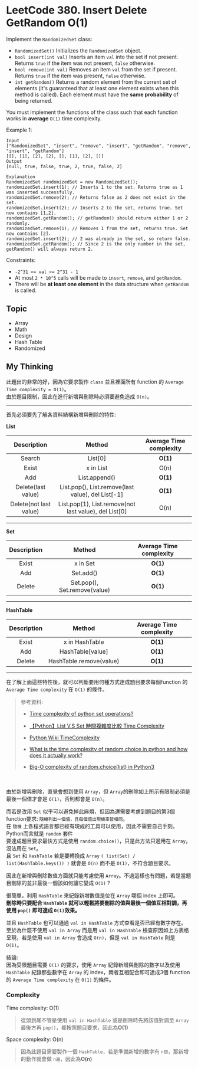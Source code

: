 # LeetCode 380. Insert Delete GetRandom O(1)

Implement the `RandomizedSet` class:

- `RandomizedSet()` Initializes the `RandomizedSet` object.
- `bool insert(int val)` Inserts an item `val` into the set if not present. Returns `true` if the item was not present, `false` otherwise.
- `bool remove(int val)` Removes an item `val` from the set if present. Returns `true` if the item was present, `false` otherwise.
- `int getRandom()` Returns a random element from the current set of elements (it's guaranteed that at least one element exists when this method is called). Each element must have the **same probability** of being returned.

You must implement the functions of the class such that each function works in **average** `O(1)` time complexity.

Example 1:
```
Input
["RandomizedSet", "insert", "remove", "insert", "getRandom", "remove", "insert", "getRandom"]
[[], [1], [2], [2], [], [1], [2], []]
Output
[null, true, false, true, 2, true, false, 2]

Explanation
RandomizedSet randomizedSet = new RandomizedSet();
randomizedSet.insert(1); // Inserts 1 to the set. Returns true as 1 was inserted successfully.
randomizedSet.remove(2); // Returns false as 2 does not exist in the set.
randomizedSet.insert(2); // Inserts 2 to the set, returns true. Set now contains [1,2].
randomizedSet.getRandom(); // getRandom() should return either 1 or 2 randomly.
randomizedSet.remove(1); // Removes 1 from the set, returns true. Set now contains [2].
randomizedSet.insert(2); // 2 was already in the set, so return false.
randomizedSet.getRandom(); // Since 2 is the only number in the set, getRandom() will always return 2.
```

Constraints:

- `-2^31 <= val <= 2^31 - 1`
- At most `2 * 10^5` calls will be made to `insert`, `remove`, and `getRandom`.
- There will be **at least one element** in the data structure when `getRandom` is called.

## Topic
- Array
- Math
- Design
- Hash Table
- Randomized

## My Thinking
此題出的非常的好，因為它要求製作 `class` 並且裡面所有 function 的 `Average Time complexity = O(1)`。<br>由於題目限制，因此在進行新增與刪除時必須要避免造成 `O(n)`。

---
首先必須要先了解各資料結構新增與刪除的特性:

**List**

| Description |    Method    |  Average Time complexity  |
|:-----------:|:------------:|:-------------------------:|
|    Search   |    List[0]   |            **O(1)**           |
|    Exist    |   x in List  |            O(n)           |
|     Add     | List.append()|            **O(1)**           |
|   Delete(last value)   |  List.pop(), List.remove(last value), del List[-1] |            **O(1)**           |
|   Delete(not last value)   |  List.pop(1), List.remove(not last value), del List[0] |            O(n)           |

---

**Set**

| Description |    Method    |  Average Time complexity  |
|:-----------:|:------------:|:-------------------------:|
|    Exist    |   x in Set   |            **O(1)**           |
|     Add     | Set.add()    |            **O(1)**           |
|   Delete   |  Set.pop(), Set.remove(value) |            **O(1)**           |

---

**HashTable**

| Description |    Method    |  Average Time complexity  |
|:-----------:|:------------:|:-------------------------:|
|    Exist    |   x in HashTable   |            **O(1)**           |
|     Add     | HashTable[value]    |            **O(1)**           |
|   Delete   |  HashTable.remove(value) |        **O(1)**           |

---

在了解上面這些特性後，就可以判斷要用何種方式達成題目要求每個function 的 `Average Time complexity` 在 `O(1)` 的條件。

> 參考資料:
>
> - [Time complexity of python set operations?](https://stackoverflow.com/questions/7351459/time-complexity-of-python-set-operations)
> 
> - [【Python】List V.S Set 時間複雜度比較 Time Complexity](https://missterhao.me/2019/02/01/%E3%80%90python%E3%80%91list-v-s-set-%E6%99%82%E9%96%93%E8%A4%87%E9%9B%9C%E5%BA%A6%E6%AF%94%E8%BC%83-time-complexity/)
>
> - [Python Wiki TimeComplexity](https://wiki.python.org/moin/TimeComplexity)
>
> - [What is the time complexity of random.choice in python and how does it actually work?](https://stackoverflow.com/questions/73044555/what-is-the-time-complexity-of-random-choice-in-python-and-how-does-it-actually)
>
> - [Big-O complexity of random.choice(list) in Python3](https://stackoverflow.com/questions/40143157/big-o-complexity-of-random-choicelist-in-python3)

<br><br>由於新增與刪除，直覺會想到使用 `Array`，但 `Array`的刪除如上所示有限制必須是最後一個值才會是 `O(1)`，否則都會是 `O(n)`。

而若是改用 `Set` 似乎可以避免掉此麻煩，但因為還需要考慮到題目的第3個function要求: `隨機列出一個值，且每個值出現機率皆相同`。<br>在 `隨機` 上各程式語言都已經有現成的工具可以使用，因此不需要自己手刻。Python而言就是 `random` 套件<br>要達成題目要求最快方式是使用 `random.choice()`，只是此方法只適用在 `Array`，沒法用在 `Set`。<br>且 `Set` 和 `HashTable` 若是要轉換成 `Array` `( list(Set) / list(HashTable.keys()) )` 就會是 `O(n)` 而不是 `O(1)`，不符合題目要求。

因此在新增與刪除數值方面就只能考慮使用 `Array`。不過這樣也有問題，若是當題目刪除的並非最後一個該如何讓它變成 `O(1)` ?

很簡單，利用 `HashTable` 來紀錄新增數值是位在 `Array` 哪個 index 上即可。<br>**刪除時只要配合 `HashTable` 就可以輕鬆將要刪除的值與最後一個值互相對調，再使用 `pop()` 即可達成 `O(1)`效果。**

並且 `HashTable` 也可以通過 `val in HashTable` 方式查看是否已經有數字存在。<br>至於為什麼不使用 `val in Array` 而是用 `val in HashTable` 檢查原因如上方表格呈現，若是使用 `val in Array` 會造成 `O(n)`，但是 `val in HashTable` 則是 `O(1)`。

結論:<br>因為受限題目需要 `O(1)` 的要求，使用 `Array` 紀錄新增與刪除的數字以及使用 `HashTable` 紀錄那些數字在 `Array` 的 index，兩者互相配合即可達成3個 function 的 `Average Time complexity` 在 `O(1)` 的條件。

### Complexity
Time complexity: O(1)
> 從頭到尾不管是使用 `val in HashTable` 或是刪除時先將該值對調至 `Array` 最後方再 `pop()`，都按照題目要求，因此為**O(1)**

Space complexity: O(n)
> 因為此題目需要製作一個 `HashTable`，若是準備新增的數字有 `n個`，那新增的動作就會做 `n遍`，因此為**O(n)**